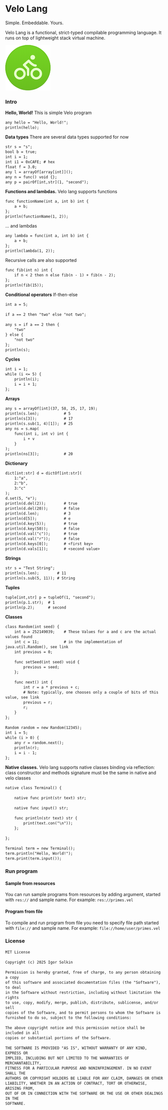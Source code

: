 # Velo Lang
Simple. Embeddable. Yours.

Velo Lang is a functional, strict-typed compilable programming language. It runs on top of lightweight stack virtual machine.

![Cache icon](/velo-logo.png)

### Intro
**Hello, World!** This is simple Velo program
```
any hello = "Hello, World!";
println(hello);
```
**Data types** There are several data types supported for now
```
str s = "s";
bool b = true;
int i = 1;
int i1 = 0xCAFE; # hex
float f = 3.0;
any l = arrayOf[array[int]]();
any n = func() void {};
any p = pairOf[int,str](1, "second");
```
**Functions and lambdas.** Velo lang supports functions
```
func functionName(int a, int b) int {
    a + b;
};
println(functionName(1, 2));
```
... and lambdas
```
any lambda = func(int a, int b) int {
    a + b;
};
println(lambda(1, 2));
```
Recursive calls are also supported
```
func fib(int n) int {
    if n < 2 then n else fib(n - 1) + fib(n - 2);
};
println(fib(15));
```
**Conditional operators** If-then-else
```
int a = 5;

if a == 2 then "two" else "not two";

any s = if a == 2 then {
    "two"
} else {
    "not two"
};
println(s);
```
**Cycles**
```
int i = 1;
while (i <= 5) {
    println(i);
    i = i + 1;
};
```
**Arrays**
```
any s = arrayOf[int](37, 58, 25, 17, 19);
println(s.len);           # 5
println(s[3]);            # 17
println(s.sub(1, 4)[1]);  # 25
any ns = s.map(
    func(int i, int v) int {
        i + v
    }
);
println(ns[3]);           # 20
```
**Dictionary**
```
dict[int:str] d = dictOf[int:str](
    1:"a",
    2:"b",
    3:"c"
);
d.set(5, "e");
println(d.del(2));        # true
println(d.del(20));       # false
println(d.len);           # 3
println(d[5]);            # e
println(d.key(5));        # true
println(d.key(50));       # false
println(d.val("c"));      # true
println(d.val("r"));      # false
println(d.keys[0]);       # <first key>
println(d.vals[1]);       # <second value>
```
**Strings**
```
str s = "Test String";
println(s.len);        # 11
println(s.sub(5, 11)); # String
```
**Tuples**
```
tuple[int,str] p = tupleOf(1, "second");
println(p.1.str);  # 1
println(p.2);      # second
```
**Classes**
```
class Random(int seed) {
    int a = 252149039;    # These Values for a and c are the actual values found
    int c = 11;           # in the implementation of java.util.Random(), see link
    int previous = 0;

    func setSeed(int seed) void {
        previous = seed;
    };

    func next() int {
        int r = a * previous + c;
        # Note: typically, one chooses only a couple of bits of this value, see link
        previous = r;
        r;
    }
};

Random random = new Random(12345);
int i = 5;
while (i > 0) {
    any r = random.next();
    println(r);
    i = i - 1;
};
```
**Native classes.** Velo lang supports native classes binding via reflection: class constructor and methods signature must be the same in native and velo classes 
```
native class Terminal() {

    native func print(str text) str;

    native func input() str;

    func println(str text) str {
        print(text.con("\n"));
    };

};

Terminal term = new Terminal();
term.println("Hello, World!");
term.print(term.input());
```

### Run program

#### Sample from resources
You can run sample programs from resources by adding argument, started with `res://` and sample name. For example: `res://primes.vel`

#### Program from file
To compile and run program from file you need to specify file path started with `file://` and sample name. For example: `file://home/user/primes.vel`


### License
    MIT License
    
    Copyright (c) 2025 Igor Solkin
    
    Permission is hereby granted, free of charge, to any person obtaining a copy
    of this software and associated documentation files (the "Software"), to deal
    in the Software without restriction, including without limitation the rights
    to use, copy, modify, merge, publish, distribute, sublicense, and/or sell
    copies of the Software, and to permit persons to whom the Software is
    furnished to do so, subject to the following conditions:
    
    The above copyright notice and this permission notice shall be included in all
    copies or substantial portions of the Software.
    
    THE SOFTWARE IS PROVIDED "AS IS", WITHOUT WARRANTY OF ANY KIND, EXPRESS OR
    IMPLIED, INCLUDING BUT NOT LIMITED TO THE WARRANTIES OF MERCHANTABILITY,
    FITNESS FOR A PARTICULAR PURPOSE AND NONINFRINGEMENT. IN NO EVENT SHALL THE
    AUTHORS OR COPYRIGHT HOLDERS BE LIABLE FOR ANY CLAIM, DAMAGES OR OTHER
    LIABILITY, WHETHER IN AN ACTION OF CONTRACT, TORT OR OTHERWISE, ARISING FROM,
    OUT OF OR IN CONNECTION WITH THE SOFTWARE OR THE USE OR OTHER DEALINGS IN THE
    SOFTWARE.
